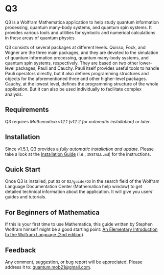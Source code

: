 # Q3

Q3 is a Wolfram Mathematica application to help study quantum information processing, quantum many-body systems, and quantum spin systems. It provides various tools and utilities for symbolic and numerical calculations in these areas of quantum physics.

Q3 consists of several packages at different levels. Quisso, Fock, and Wigner are the three main packages, and they are devoted to the simulation of quantum information processing, quantum many-body systems, and quantum spin systems, respectively. They are based on two other lower-level packages, Pauli and Cauchy. Pauli itself provides useful tools to handle Pauli operators directly, but it also defines programming structures and objects for the aforementioned three and other higher-level packages. Cauchy, at the lowest level, defines the programming structure of the whole application. But it can also be used individually to facilitate complex analysis.


## Requirements

Q3 requires *Mathematica v12.1 (v12.2 for automatic installation) or later*.


## Installation

Since v1.5.1, Q3 provides a *fully automatic installation and update*. Please take a look at the [Installation Guide](./INSTALL.md) (i.e., `INSTALL.md`) for the instructions.


## Quick Start

Once Q3 is installed, put `Q3` or `Q3/guide/Q3` in the search field of the Wolfram Language Documentation Center (Mathematica help window) to get detailed technical information about the application. It will give you users' guides and tutorials.


## For Beginners of Mathematica

If this is your first time to use Mathematica, this guide written by Stephen Wolfram himself might be a good starting point: [An Elementary Introduction to the Wolfram Language (2nd edition)](https://www.wolfram.com/language/elementary-introduction/2nd-ed/).


## Feedback

Any comment, suggestion, or bug report will be appreciated. Please address it to: [quantum.mob21@gmail.com](mailto:quantum.mob21@gmail.com).


